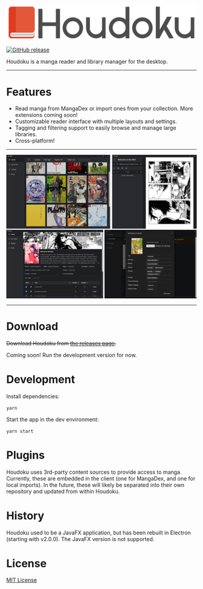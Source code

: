 ![Houdoku Header](/res/houdoku_header.png)

[![GitHub release](https://img.shields.io/github/release/xgi/houdoku.svg)](https://github.com/xgi/houdoku/releases)

Houdoku is a manga reader and library manager for the desktop.

---

# Features

- Read manga from MangaDex or import ones from your collection. More extensions coming soon!
- Customizable reader interface with multiple layouts and settings.
- Tagging and filtering support to easily browse and manage large libraries.
- Cross-platform!

---

![Screenshots1](/res/screenshots1.png)
![Screenshots2](/res/screenshots2.png)

---

# Download

~~Download Houdoku from [the releases page](https://github.com/xgi/houdoku/releases).~~

Coming soon! Run the development version for now.

# Development

Install dependencies:

```
yarn
```

Start the app in the dev environment:

```
yarn start
```

# Plugins

Houdoku uses 3rd-party content sources to provide access to manga.
Currently, these are embedded in the client (one for MangaDex, and
one for local imports). In the future, these will likely be separated
into their own repository and updated from within Houdoku.

# History

Houdoku used to be a JavaFX application, but has been rebuilt in
Electron (starting with v2.0.0). The JavaFX version is not supported.

# License

[MIT License](https://github.com/xgi/houdoku/blob/master/LICENSE)
